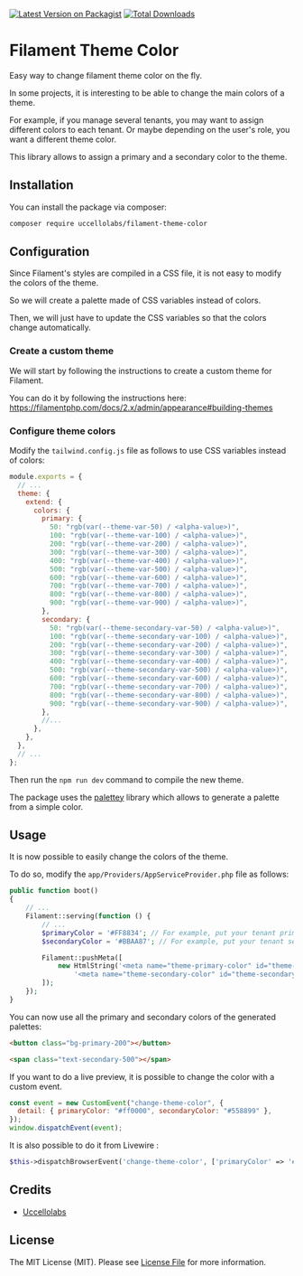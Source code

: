 [![Latest Version on Packagist](https://img.shields.io/packagist/v/uccellolabs/filament-theme-color.svg?style=flat-square)](https://packagist.org/packages/uccellolabs/filament-theme-color)
[![Total Downloads](https://img.shields.io/packagist/dt/uccellolabs/filament-theme-color.svg?style=flat-square)](https://packagist.org/packages/uccellolabs/filament-theme-color)

# Filament Theme Color

Easy way to change filament theme color on the fly.

In some projects, it is interesting to be able to change the main colors of a theme.

For example, if you manage several tenants, you may want to assign different colors to each tenant. Or maybe depending on the user's role, you want a different theme color.

This library allows to assign a primary and a secondary color to the theme.

## Installation

You can install the package via composer:

```bash
composer require uccellolabs/filament-theme-color
```

## Configuration

Since Filament's styles are compiled in a CSS file, it is not easy to modify the colors of the theme.

So we will create a palette made of CSS variables instead of colors.

Then, we will just have to update the CSS variables so that the colors change automatically.

### Create a custom theme

We will start by following the instructions to create a custom theme for Filament.

You can do it by following the instructions here: https://filamentphp.com/docs/2.x/admin/appearance#building-themes

### Configure theme colors

Modify the `tailwind.config.js` file as follows to use CSS variables instead of colors:

```js
module.exports = {
  // ...
  theme: {
    extend: {
      colors: {
        primary: {
          50: "rgb(var(--theme-var-50) / <alpha-value>)",
          100: "rgb(var(--theme-var-100) / <alpha-value>)",
          200: "rgb(var(--theme-var-200) / <alpha-value>)",
          300: "rgb(var(--theme-var-300) / <alpha-value>)",
          400: "rgb(var(--theme-var-400) / <alpha-value>)",
          500: "rgb(var(--theme-var-500) / <alpha-value>)",
          600: "rgb(var(--theme-var-600) / <alpha-value>)",
          700: "rgb(var(--theme-var-700) / <alpha-value>)",
          800: "rgb(var(--theme-var-800) / <alpha-value>)",
          900: "rgb(var(--theme-var-900) / <alpha-value>)",
        },
        secondary: {
          50: "rgb(var(--theme-secondary-var-50) / <alpha-value>)",
          100: "rgb(var(--theme-secondary-var-100) / <alpha-value>)",
          200: "rgb(var(--theme-secondary-var-200) / <alpha-value>)",
          300: "rgb(var(--theme-secondary-var-300) / <alpha-value>)",
          400: "rgb(var(--theme-secondary-var-400) / <alpha-value>)",
          500: "rgb(var(--theme-secondary-var-500) / <alpha-value>)",
          600: "rgb(var(--theme-secondary-var-600) / <alpha-value>)",
          700: "rgb(var(--theme-secondary-var-700) / <alpha-value>)",
          800: "rgb(var(--theme-secondary-var-800) / <alpha-value>)",
          900: "rgb(var(--theme-secondary-var-900) / <alpha-value>)",
        },
        //...
      },
    },
  },
  // ...
};
```

Then run the `npm run dev` command to compile the new theme.

The package uses the [palettey](https://www.npmjs.com/package/palettey) library which allows to generate a palette from a simple color.

## Usage

It is now possible to easily change the colors of the theme.

To do so, modify the `app/Providers/AppServiceProvider.php` file as follows:

```php
public function boot()
{
    // ...
    Filament::serving(function () {
        // ...
        $primaryColor = '#FF8834'; // For example, put your tenant primary color here
        $secondaryColor = '#BBAA87'; // For example, put your tenant secondary color here

        Filament::pushMeta([
            new HtmlString('<meta name="theme-primary-color" id="theme-primary-color" content="' . $primaryColor . '">' .
                '<meta name="theme-secondary-color" id="theme-secondary-color" content="' . $secondaryColor . '">'),
        ]);
    });
}
```

You can now use all the primary and secondary colors of the generated palettes:

```html
<button class="bg-primary-200"></button>

<span class="text-secondary-500"></span>
```

If you want to do a live preview, it is possible to change the color with a custom event.

```js
const event = new CustomEvent("change-theme-color", {
  detail: { primaryColor: "#ff0000", secondaryColor: "#558899" },
});
window.dispatchEvent(event);
```

It is also possible to do it from Livewire :

```php
$this->dispatchBrowserEvent('change-theme-color', ['primaryColor' => '#ff0000', 'secondaryColor' => '#558899']);
```

## Credits

- [Uccellolabs](https://github.com/uccellolabs)

## License

The MIT License (MIT). Please see [License File](LICENSE.md) for more information.
